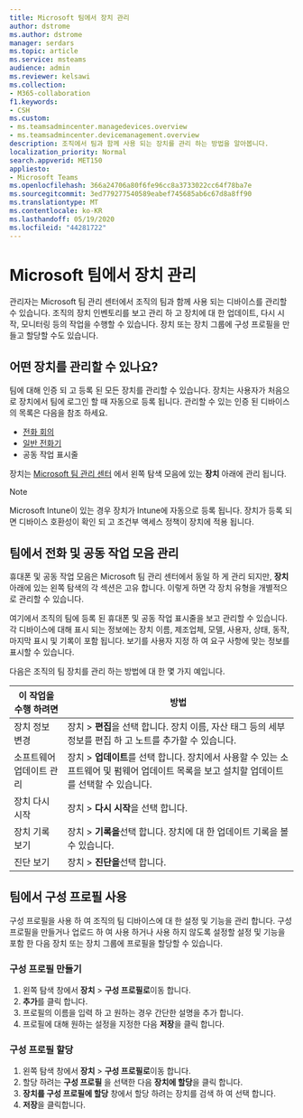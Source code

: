 ```yaml
---
title: Microsoft 팀에서 장치 관리
author: dstrome
ms.author: dstrome
manager: serdars
ms.topic: article
ms.service: msteams
audience: admin
ms.reviewer: kelsawi
ms.collection:
- M365-collaboration
f1.keywords:
- CSH
ms.custom:
- ms.teamsadmincenter.managedevices.overview
- ms.teamsadmincenter.devicemanagement.overview
description: 조직에서 팀과 함께 사용 되는 장치를 관리 하는 방법을 알아봅니다.
localization_priority: Normal
search.appverid: MET150
appliesto:
- Microsoft Teams
ms.openlocfilehash: 366a24706a80f6fe96cc8a3733022cc64f78ba7e
ms.sourcegitcommit: 3ed779277540589eabef745685ab6c67d8a8ff90
ms.translationtype: MT
ms.contentlocale: ko-KR
ms.lasthandoff: 05/19/2020
ms.locfileid: "44281722"
---
```

# <a name="manage-your-devices-in-microsoft-teams"></a>Microsoft 팀에서 장치 관리

관리자는 Microsoft 팀 관리 센터에서 조직의 팀과 함께 사용 되는 디바이스를 관리할 수 있습니다. 조직의 장치 인벤토리를 보고 관리 하 고 장치에 대 한 업데이트, 다시 시작, 모니터링 등의 작업을 수행할 수 있습니다. 장치 또는 장치 그룹에 구성 프로필을 만들고 할당할 수도 있습니다. 

## <a name="what-devices-can-you-manage"></a>어떤 장치를 관리할 수 있나요?
팀에 대해 인증 되 고 등록 된 모든 장치를 관리할 수 있습니다. 장치는 사용자가 처음으로 장치에서 팀에 로그인 할 때 자동으로 등록 됩니다. 관리할 수 있는 인증 된 디바이스의 목록은 다음을 참조 하세요.

- [전화 회의](https://products.office.com/microsoft-teams/across-devices/devices/category?devicetype=16)
- [일반 전화기](https://products.office.com/microsoft-teams/across-devices/devices/category?devicetype=34)
- 공동 작업 표시줄

장치는 [Microsoft 팀 관리 센터](https://admin.teams.microsoft.com) 에서 왼쪽 탐색 모음에 있는 **장치** 아래에 관리 됩니다.

> [!NOTE]
> Microsoft Intune이 있는 경우 장치가 Intune에 자동으로 등록 됩니다. 장치가 등록 되 면 디바이스 호환성이 확인 되 고 조건부 액세스 정책이 장치에 적용 됩니다.

## <a name="manage-phones-and-collaboration-bars-in-teams"></a>팀에서 전화 및 공동 작업 모음 관리

휴대폰 및 공동 작업 모음은 Microsoft 팀 관리 센터에서 동일 하 게 관리 되지만, **장치**아래에 있는 왼쪽 탐색의 각 섹션은 고유 합니다. 이렇게 하면 각 장치 유형을 개별적으로 관리할 수 있습니다.

여기에서 조직의 팀에 등록 된 휴대폰 및 공동 작업 표시줄을 보고 관리할 수 있습니다. 각 디바이스에 대해 표시 되는 정보에는 장치 이름, 제조업체, 모델, 사용자, 상태, 동작, 마지막 표시 및 기록이 포함 됩니다. 보기를 사용자 지정 하 여 요구 사항에 맞는 정보를 표시할 수 있습니다.

다음은 조직의 팀 장치를 관리 하는 방법에 대 한 몇 가지 예입니다.  
    
|이 작업을 수행 하려면  |방법 |
|---------|---------|
|장치 정보 변경   | 장치 > **편집**을 선택 합니다. 장치 이름, 자산 태그 등의 세부 정보를 편집 하 고 노트를 추가할 수 있습니다.     |
|소프트웨어 업데이트 관리   |장치 > **업데이트**를 선택 합니다. 장치에서 사용할 수 있는 소프트웨어 및 펌웨어 업데이트 목록을 보고 설치할 업데이트를 선택할 수 있습니다.    |
|장치 다시 시작   |장치 > **다시 시작**을 선택 합니다.          |
|장치 기록 보기  | 장치 > **기록을**선택 합니다. 장치에 대 한 업데이트 기록을 볼 수 있습니다.     |
|진단 보기  | 장치 > **진단을**선택 합니다.        |

## <a name="use-configuration-profiles-in-teams"></a>팀에서 구성 프로필 사용

구성 프로필을 사용 하 여 조직의 팀 디바이스에 대 한 설정 및 기능을 관리 합니다. 구성 프로필을 만들거나 업로드 하 여 사용 하거나 사용 하지 않도록 설정할 설정 및 기능을 포함 한 다음 장치 또는 장치 그룹에 프로필을 할당할 수 있습니다. 

### <a name="create-a-configuration-profile"></a>구성 프로필 만들기

1. 왼쪽 탐색 창에서 **장치**  >  **구성 프로필로**이동 합니다.
2. **추가**를 클릭 합니다.
3. 프로필의 이름을 입력 하 고 원하는 경우 간단한 설명을 추가 합니다.
4. 프로필에 대해 원하는 설정을 지정한 다음 **저장**을 클릭 합니다.

### <a name="assign-a-configuration-profile"></a>구성 프로필 할당

1. 왼쪽 탐색 창에서 **장치**  >  **구성 프로필로**이동 합니다.
2. 할당 하려는 **구성 프로필** 을 선택한 다음 **장치에 할당**을 클릭 합니다.  
3. **장치를 구성 프로필에 할당** 창에서 할당 하려는 장치를 검색 하 여 선택 합니다.
4. **저장**을 클릭합니다.
